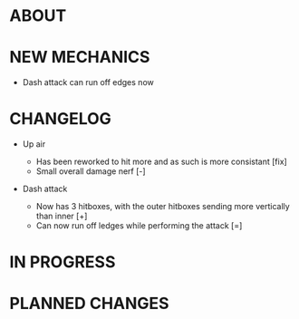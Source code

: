 # ABOUT



# NEW MECHANICS

- Dash attack can run off edges now

# CHANGELOG

- Up air 
    - Has been reworked to hit more and as such is more consistant [fix]
    - Small overall damage nerf [-]

- Dash attack
    - Now has 3 hitboxes, with the outer hitboxes sending more vertically than inner [+]
    - Can now run off ledges while performing the attack [=]

# IN PROGRESS



# PLANNED CHANGES




